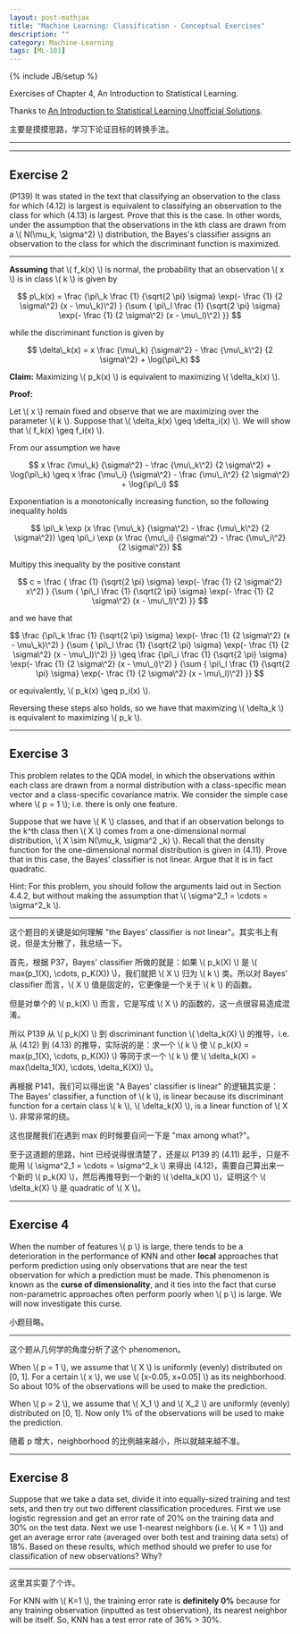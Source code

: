 ```yaml
---
layout: post-mathjax
title: "Machine Learning: Classification - Conceptual Exercises"
description: ""
category: Machine-Learning
tags: [ML-101]
---
```

{% include JB/setup %}

Exercises of Chapter 4, An Introduction to Statistical Learning.

Thanks to [An Introduction to Statistical Learning Unofficial Solutions](http://blog.princehonest.com/stat-learning/).

主要是摸摸思路，学习下论证目标的转换手法。

-----
-----

## Exercise 2 

(P139) It was stated in the text that classifying an observation to the class for which (4.12) is largest is equivalent to classifying an observation to the class for which (4.13) is largest. Prove that this is the case. In other words, under the assumption that the observations in the kth class are drawn from a \\( N(\mu\_k, \sigma\^2) \\) distribution, the Bayes's classifier assigns an observation to the class for which the discriminant function is maximized. 

-----

**Assuming** that \\( f\_k(x) \\) is normal, the probability that an observation \\( x \\) is in class \\( k \\) is given by 

$$ 
	p\_k(x) = \frac {\pi\_k \frac {1} {\sqrt{2 \pi} \sigma} \exp(- \frac {1} {2 \sigma\^2} (x - \mu\_k)\^2) } {\sum { \pi\_l \frac {1} {\sqrt{2 \pi} \sigma} \exp(- \frac {1} {2 \sigma\^2} (x - \mu\_l)\^2) }} 
$$

while the discriminant function is given by 

$$ 
	\delta\_k(x) = x \frac {\mu\_k} {\sigma\^2} - \frac {\mu\_k\^2} {2 \sigma\^2} + \log(\pi\_k) 
$$

**Claim:** Maximizing \\( p\_k(x) \\) is equivalent to maximizing \\( \delta\_k(x) \\).

**Proof:**

Let \\( x \\) remain fixed and observe that we are maximizing over the parameter \\( k \\). Suppose that \\( \delta\_k(x) \geq \delta\_i(x) \\). We will show that \\( f\_k(x) \geq f\_i(x) \\).

From our assumption we have 

$$
	x \frac {\mu\_k} {\sigma\^2} - \frac {\mu\_k\^2} {2 \sigma\^2} + \log(\pi\_k) \geq x \frac {\mu\_i} {\sigma\^2} - \frac {\mu\_i\^2} {2 \sigma\^2} + \log(\pi\_i)
$$	

Exponentiation is a monotonically increasing function, so the following inequality holds 

$$ 
	\pi\_k \exp (x \frac {\mu\_k} {\sigma\^2} - \frac {\mu\_k\^2} {2 \sigma\^2}) \geq \pi\_i \exp (x \frac {\mu\_i} {\sigma\^2} - \frac {\mu\_i\^2} {2 \sigma\^2})
$$

Multipy this inequality by the positive constant 

$$
	c = \frac { \frac {1} {\sqrt{2 \pi} \sigma} \exp(- \frac {1} {2 \sigma\^2} x\^2) } {\sum { \pi\_l \frac {1} {\sqrt{2 \pi} \sigma} \exp(- \frac {1} {2 \sigma\^2} (x - \mu\_l)\^2) }} 
$$	

and we have that 

$$
	\frac {\pi\_k \frac {1} {\sqrt{2 \pi} \sigma} \exp(- \frac {1} {2 \sigma\^2} (x - \mu\_k)\^2) } {\sum { \pi\_l \frac {1} {\sqrt{2 \pi} \sigma} \exp(- \frac {1} {2 \sigma\^2} (x - \mu\_l)\^2) }} \geq \frac {\pi\_i \frac {1} {\sqrt{2 \pi} \sigma} \exp(- \frac {1} {2 \sigma\^2} (x - \mu\_i)\^2) } {\sum { \pi\_l \frac {1} {\sqrt{2 \pi} \sigma} \exp(- \frac {1} {2 \sigma\^2} (x - \mu\_l)\^2) }} 
$$	

or equivalently, \\( p\_k(x) \geq p\_i(x) \\). 

Reversing these steps also holds, so we have that maximizing \\( \delta\_k \\) is equivalent to maximizing \\( p\_k \\).

-----

## Exercise 3 

This problem relates to the QDA model, in which the observations within each class are drawn from a normal distribution with a class-specific mean vector and a class-specific covariance matrix. We consider the simple case where \\( p = 1 \\); i.e. there is only one feature.

Suppose that we have \\( K \\) classes, and that if an observation belongs to the k^th class then \\( X \\) comes from a one-dimensional normal distribution, \\( X \sim N(\mu\_k, \sigma\^2 \_k) \\). Recall that the density function for the one-dimensional normal distribution is given in (4.11). Prove that in this case, the Bayes’ classifier is not linear. Argue that it is in fact quadratic. 

Hint: For this problem, you should follow the arguments laid out in Section 4.4.2, but without making the assumption that \\( \sigma\^2\_1 = \cdots = \sigma\^2\_k \\).

-----

这个题目的关键是如何理解 "the Bayes' classifier is not linear"。其实书上有说，但是太分散了，我总结一下。

首先，根据 P37，Bayes' classifier 所做的就是：如果 \\( p\_k(X) \\) 是 \\( max(p\_1(X), \cdots, p\_K(X)) \\)，我们就把 \\( X \\) 归为 \\( k \\) 类。所以对 Bayes' classifier 而言，\\( X \\) 值是固定的，它更像是一个关于 \\( k \\) 的函数。 

但是对单个的 \\( p\_k(X) \\) 而言，它是写成 \\( X \\) 的函数的，这一点很容易造成混淆。

所以 P139 从 \\( p\_k(X) \\) 到 discriminant function \\( \delta\_k(X) \\) 的推导，i.e. 从 (4.12) 到 (4.13) 的推导，实际说的是：求一个 \\( k \\) 使 \\( p\_k(X) = max(p\_1(X), \cdots, p\_K(X)) \\) 等同于求一个 \\( k \\) 使 \\( \delta\_k(X) = max(\delta\_1(X), \cdots, \delta\_K(X)) \\)。

再根据 P141，我们可以得出说 "A Bayes' classifier is linear" 的逻辑其实是：The Bayes' classifier, a function of \\( k \\), is linear because its discriminant function for a certain class \\( k \\), \\( \delta\_k(X) \\), is a linear function of \\( X \\). 非常非常的绕。

这也提醒我们在遇到 max 的时候要自问一下是 "max among what?"。

至于这道题的思路，hint 已经说得很清楚了，还是以 P139 的 (4.11) 起手，只是不能用 \\( \sigma\^2\_1 = \cdots = \sigma\^2\_k \\) 来得出 (4.12)，需要自己算出来一个新的 \\( p\_k(X) \\)，然后再推导到一个新的 \\( \delta\_k(X) \\)，证明这个 \\( \delta\_k(X) \\) 是 quadratic of \\( X \\)。

-----

## Exercise 4 

When the number of features \\( p \\) is large, there tends to be a deterioration in the performance of KNN and other **local** approaches that perform prediction using only observations that are near the test observation for which a prediction must be made. This phenomenon is known as the **curse of dimensionality**, and it ties into the fact that curse non-parametric approaches often perform poorly when \\( p \\) is large. We will now investigate this curse.

小题目略。

-----

这个题从几何学的角度分析了这个 phenomenon。

When \\( p = 1 \\), we assume that \\( X \\) is uniformly (evenly) distributed on [0, 1]. For a certain \\( x \\), we use \\( [x-0.05, x+0.05] \\) as its neighborhood. So about 10% of the observations will be used to make the prediction.

When \\( p = 2 \\), we assume that \\( X_1 \\) and \\( X_2 \\) are uniformly (evenly) distributed on [0, 1]. Now only 1% of the observations will be used to make the prediction.

随着 p 增大，neighborhood 的比例越来越小，所以就越来越不准。

-----

## Exercise 8

Suppose that we take a data set, divide it into equally-sized training and test sets, and then try out two different classification procedures. First we use logistic regression and get an error rate of 20% on the training data and 30% on the test data. Next we use 1-nearest neighbors (i.e. \\( K = 1 \\)) and get an average error rate (averaged over both test and training data sets) of 18%. Based on these results, which method should we prefer to use for classification of new observations? Why?

-----

这里其实耍了个诈。

For KNN with \\( K=1 \\), the training error rate is **definitely 0%** because for any training observation (inputted as test observation), its nearest neighbor will be itself. So, KNN has a test error rate of 36% > 30%.